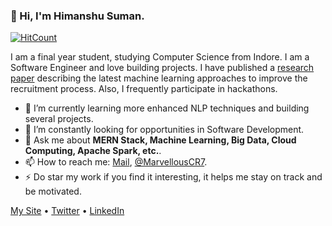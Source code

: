 ### 👋 Hi, I'm Himanshu Suman.

[![HitCount](http://hits.dwyl.com/HimanshuSuman7/HimanshuSuman7.svg)](http://hits.dwyl.com/HimanshuSuman7/HimanshuSuman7)

I am a final year student, studying Computer Science from Indore. I am a Software Engineer and love building projects. I have published a [research paper](http://doi.one/10.1729/Journal.23815) describing the latest machine learning approaches to improve the recruitment process. Also, I frequently participate in hackathons. 

- 🌱 I’m currently learning more enhanced NLP techniques and building several projects.
- 🤔 I’m constantly looking for opportunities in Software Development.
- 💬 Ask me about **MERN Stack, Machine Learning, Big Data, Cloud Computing, Apache Spark, etc.**.
- 📫 How to reach me: [Mail](mailto:himanshu.suman1010@gmail.com), [@MarvellousCR7](https://twitter.com/MarvellousCR7).
- ⚡ Do star my work if you find it interesting, it helps me stay on track and be motivated.

[My Site](https://himanshusuman.me) • [Twitter](https://twitter.com/MarvellousCR7) • [LinkedIn](https://www.linkedin.com/in/HimanshuSuman7)
